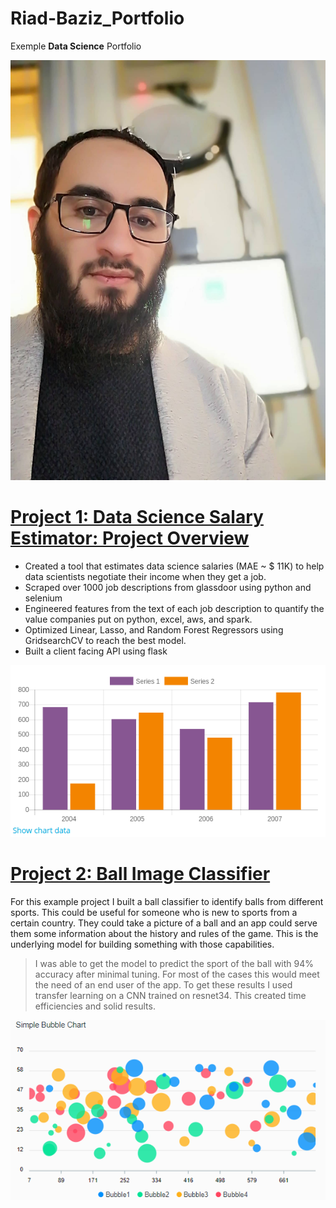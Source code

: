 # Riad-Baziz_Portfolio
Exemple **Data Science** Portfolio

![](https://github.com/Riad1stat/Riad-Baziz_Portfolio/blob/master/images/Riad%20BAZIZ.jpg)

# [Project 1: Data Science Salary Estimator: Project Overview](https://github.com/Riad1stat/Riad-Baziz_Portfolio) 
* Created a tool that estimates data science salaries (MAE ~ $ 11K) to help data scientists negotiate their income when they get a job.
* Scraped over 1000 job descriptions from glassdoor using python and selenium
* Engineered features from the text of each job description to quantify the value companies put on python, excel, aws, and spark. 
* Optimized Linear, Lasso, and Random Forest Regressors using GridsearchCV to reach the best model. 
* Built a client facing API using flask 

![](https://github.com/Riad1stat/Riad-Baziz_Portfolio/blob/master/images/bar_chart.png)


# [Project 2: Ball Image Classifier](https://github.com/PlayingNumbers/ball_image_classifier) 
For this example project I built a ball classifier to identify balls from different sports. This could be useful for someone who is new to sports from a certain country. They could take a picture of a ball and an app could serve them some information about the history and rules of the game. This is the underlying model for building something with those capabilities. 

> I was able to get the model to predict the sport of the ball with 94% accuracy after minimal tuning. For most of the cases this would meet the need of an end user of the app. To get these results I used transfer learning on a CNN trained on resnet34. This created time efficiencies and solid results. 

![](https://github.com/Riad1stat/Riad-Baziz_Portfolio/blob/master/images/simple_bubble_chart.png)
